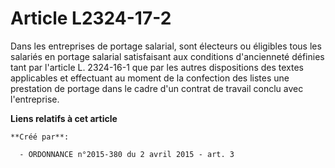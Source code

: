 # Article L2324-17-2

Dans les entreprises de portage salarial, sont électeurs ou éligibles tous les salariés en portage salarial satisfaisant aux
conditions d'ancienneté définies tant par l'article L. 2324-16-1 que par les autres dispositions des textes applicables et
effectuant au moment de la confection des listes une prestation de portage dans le cadre d'un contrat de travail conclu avec
l'entreprise.

**Liens relatifs à cet article**

	**Créé par**:

	  - ORDONNANCE n°2015-380 du 2 avril 2015 - art. 3

